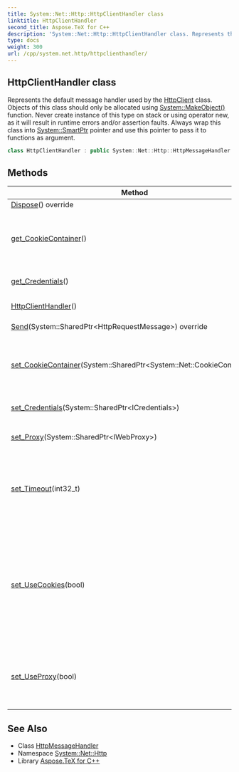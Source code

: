 ```yaml
---
title: System::Net::Http::HttpClientHandler class
linktitle: HttpClientHandler
second_title: Aspose.TeX for C++
description: 'System::Net::Http::HttpClientHandler class. Represents the default message handler used by the HttpClient class. Objects of this class should only be allocated using System::MakeObject() function. Never create instance of this type on stack or using operator new, as it will result in runtime errors and/or assertion faults. Always wrap this class into System::SmartPtr pointer and use this pointer to pass it to functions as argument in C++.'
type: docs
weight: 300
url: /cpp/system.net.http/httpclienthandler/
---
```

## HttpClientHandler class


Represents the default message handler used by the [HttpClient](../httpclient/) class. Objects of this class should only be allocated using [System::MakeObject()](../../system/makeobject/) function. Never create instance of this type on stack or using operator new, as it will result in runtime errors and/or assertion faults. Always wrap this class into [System::SmartPtr](../../system/smartptr/) pointer and use this pointer to pass it to functions as argument.

```cpp
class HttpClientHandler : public System::Net::Http::HttpMessageHandler
```

## Methods

| Method | Description |
| --- | --- |
| [Dispose](./dispose/)() override | Does nothing. |
| [get_CookieContainer](./get_cookiecontainer/)() | Gets the cookie container that is used to store server cookies. |
| [get_Credentials](./get_credentials/)() | Gets the authentication information. |
| [HttpClientHandler](./httpclienthandler/)() | RTTI information. |
| [Send](./send/)(System::SharedPtr\<HttpRequestMessage\>) override | RTTI information. |
| [set_CookieContainer](./set_cookiecontainer/)(System::SharedPtr\<System::Net::CookieContainer\>) | Sets the cookie container that is used to store server cookies. |
| [set_Credentials](./set_credentials/)(System::SharedPtr\<ICredentials\>) | Sets the authentication information. |
| [set_Proxy](./set_proxy/)(System::SharedPtr\<IWebProxy\>) | Sets the proxy information. |
| [set_Timeout](./set_timeout/)(int32_t) | Gets an amount of time in milliseconds after which the request will be timed out. |
| [set_UseCookies](./set_usecookies/)(bool) | Sets the value that indicates if the current instance uses the cookie container to store server cookies and if the instance uses server cookies when sending requests. |
| [set_UseProxy](./set_useproxy/)(bool) | Sets the value that indicates if the current instance uses the proxy for sending requests. |
## See Also

* Class [HttpMessageHandler](../httpmessagehandler/)
* Namespace [System::Net::Http](../)
* Library [Aspose.TeX for C++](../../)
